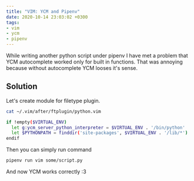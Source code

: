 ```yaml
---
title: "VIM: YCM and Pipenv"
date: 2020-10-14 23:03:02 +0300
tags:
- vim
- ycm
- pipenv
---
```


While writing another python script under pipenv I have met a problem that YCM autocomplete worked only for built in functions.
That was annoying because without autocomplete YCM looses it's sense.

## Solution

Let's create module for filetype plugin.

```sh
cat ~/.vim/after/ftplugin/python.vim

if !empty($VIRTUAL_ENV)
  let g:ycm_server_python_interpreter = $VIRTUAL_ENV . '/bin/python'
  let $PYTHONPATH = finddir('site-packages', $VIRTUAL_ENV . '/lib/*')
endif

```

Then you can simply run command

```sh
pipenv run vim some/script.py
```

And now YCM works correctly :3

